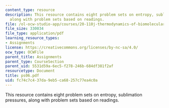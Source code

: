 ```yaml
---
content_type: resource
description: This resource contains eight problem sets on entropy, sublimation pressures,
  along with problem sets based on readings.
file: /ol-ocw-studio-app/courses/20-110j-thermodynamics-of-biomolecular-systems-fall-2005/fc74c7c437da9eb5ca68257c77ea4c0a_ps06.pdf
file_size: 330034
file_type: application/pdf
learning_resource_types:
- Assignments
license: https://creativecommons.org/licenses/by-nc-sa/4.0/
ocw_type: OCWFile
parent_title: Assignments
parent_type: CourseSection
parent_uid: 5531d59a-6ec5-f278-246b-684df381f2af
resourcetype: Document
title: ps06.pdf
uid: fc74c7c4-37da-9eb5-ca68-257c77ea4c0a
---
```

This resource contains eight problem sets on entropy, sublimation pressures, along with problem sets based on readings.